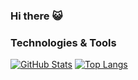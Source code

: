 ### Hi there 😺

### Technologies & Tools

[![GitHub Stats](https://github-readme-stats.vercel.app/api?username=HRenata&line_height=31.5&theme=blue-green&show_icons=true&count_private=true&include_all_commits=true&hide=contribs,stars)](https://github.com/HRenata)
[![Top Langs](https://github-readme-stats.vercel.app/api/top-langs/?username=HRenata&layout=compact&theme=blue-green)](https://github.com/HRenata)
